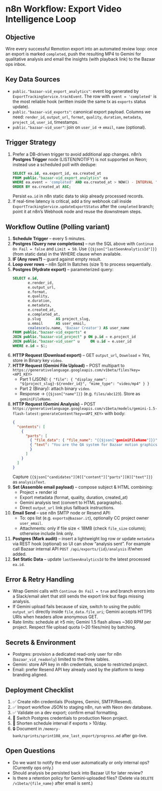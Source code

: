 # n8n Workflow: Export Video Intelligence Loop

## Objective
Wire every successful Remotion export into an automated review loop: once an export is marked `completed`, push the resulting MP4 to Gemini for qualitative analysis and email the insights (with playback link) to the Bazaar ops inbox.

## Key Data Sources
- `public."bazaar-vid_export_analytics"`: event log generated by `ExportTrackingService.trackEvent`. The row with `event = 'completed'` is the most reliable hook (written inside the same tx as `exports` status update).
- `public."bazaar-vid_exports"`: canonical export payload. Columns we need: `render_id`, `output_url`, `format`, `quality`, `duration`, `metadata`, `project_id`, `user_id`, timestamps.
- `public."bazaar-vid_user"`: join on `user_id` → `email`, `name` (optional).

## Trigger Strategy
1. Prefer a DB-driven trigger to avoid additional app changes. n8n’s **Postgres Trigger** node (LISTEN/NOTIFY) is not supported on Neon; instead use a scheduled poll with dedupe:
   ```sql
   SELECT ea.id, ea.export_id, ea.created_at
   FROM public."bazaar-vid_export_analytics" ea
   WHERE ea.event = 'completed' AND ea.created_at > NOW() - INTERVAL '2 days'
   ORDER BY ea.created_at ASC;
   ```
   Persist `ea.id` in n8n static data to skip already processed records.
2. If real-time latency is critical, add a tiny webhook call inside `ExportTrackingService.updateExportStatus` after the `completed` branch; point it at n8n’s Webhook node and reuse the downstream steps.

## Workflow Outline (Polling variant)
1. **Schedule Trigger** – every 5 minutes.
2. **Postgres (Query new completions)** – run the SQL above with `Continue On Fail = false` and `Limit = 50`. Use `{{$json["lastSeenAnalyticsId"]}}` (from static data) in the WHERE clause when available.
3. **IF (Any rows?)** – guard against empty result.
4. **Loop over rows** – n8n Split In Batches (size 1) to process sequentially.
5. **Postgres (Hydrate export)** – parameterized query:
   ```sql
   SELECT e.id,
          e.render_id,
          e.output_url,
          e.format,
          e.quality,
          e.duration,
          e.metadata,
          e.created_at,
          e.completed_at,
          p.slug       AS project_slug,
          u.email      AS user_email,
          coalesce(u.name, 'Bazaar Creator') AS user_name
   FROM public."bazaar-vid_exports" e
   JOIN public."bazaar-vid_project" p ON p.id = e.project_id
   JOIN public."bazaar-vid_user" u     ON u.id = e.user_id
   WHERE e.id = $1;
   ```
6. **HTTP Request (Download export)** – GET `output_url`, `Download` = *Yes*, store in Binary key `video`.
7. **HTTP Request (Gemini File Upload)** – POST multipart to `https://generativelanguage.googleapis.com/v1beta/files?key=<API_KEY>`
   - Part 1 (JSON): `{ "file": { "display_name": "${project_slug}-${render_id}", "mime_type": "video/mp4" } }`
   - Part 2 (Binary): attach binary `video`.
   - Response → `{{$json["name"]}}` (e.g. `files/abc123`). Store as `geminiFileName`.
8. **HTTP Request (Gemini Analysis)** – POST `https://generativelanguage.googleapis.com/v1beta/models/gemini-1.5-flash-latest:generateContent?key=<API_KEY>` with body:
   ```json
   {
     "contents": [
       {
         "parts": [
           { "file_data": { "file_name": "{{$json["geminiFileName"]}}" } },
           { "text": "You are the QA system for Bazaar motion graphics. Review the video and provide: 1) 3-sentence overview, 2) visual quality issues or glitches, 3) motion/tempo feedback, 4) actionable suggestions."
           }
         ]
       }
     ]
   }
   ```
   Capture `{{$json["candidates"][0]["content"]["parts"][0]["text"]}}` as `analysisText`.
9. **Set (Assemble email payload)** – compose subject & HTML combining:
   - Project + render id
   - Export metadata (format, quality, duration, created_at)
   - Gemini analysis text (convert to HTML paragraphs).
   - Direct `output_url` link plus fallback instructions.
10. **Email Send** – use n8n SMTP node or Resend API:
    - To: ops list (e.g. `exports@bazaar.it`), optionally CC project owner `user_email`.
    - Attachments: only if file size < 18MB (check `file_size` column); otherwise include link only.
11. **Postgres (Mark audit)** – insert a lightweight log row or update `metadata` via REST hook (optional) so UI can show “analysis sent”. For example call Bazaar internal API `POST /api/exports/{id}/analysis` if/when added.
12. **Set Static Data** – update `lastSeenAnalyticsId` to the latest processed `ea.id`.

## Error & Retry Handling
- Wrap Gemini calls with `Continue On Fail = true` and branch errors into a Slack/email alert that still sends the export link but flags missing analysis.
- If Gemini upload fails because of size, switch to using the public `output_url` directly inside `file_data.file_uri`; Gemini accepts HTTPS URIs when headers allow anonymous GET.
- Rate limits: schedule at ≥5 min; Gemini 1.5 flash allows ~360 RPM per project. Respect file upload quota (~20 files/min) by batching.

## Secrets & Environment
- Postgres: provision a dedicated read-only user for n8n (`bazaar_vid_readonly`) limited to the three tables.
- Gemini: store API key in n8n credentials, scope to restricted project.
- Email: prefer Resend API key already used by the platform to keep branding aligned.

## Deployment Checklist
1. ✅ Create n8n credentials (Postgres, Gemini, SMTP/Resend).
2. ✅ Import workflow JSON to staging n8n, run with Neon dev database.
3. ✅ Validate on a dev export; confirm email formatting.
4. 🔄 Switch Postgres credentials to production Neon project.
5. 🔄 Shorten schedule interval if exports > 10/day.
6. 🔒 Document in `/memory-bank/sprints/sprint108_one_last_export/progress.md` after go-live.

## Open Questions
- Do we want to notify the end user automatically or only internal ops? (Currently ops only.)
- Should analysis be persisted back into Bazaar UI for later review?
- Is there a retention policy for Gemini-uploaded files? (Delete via `DELETE /v1beta/{file_name}` after email is sent.)
